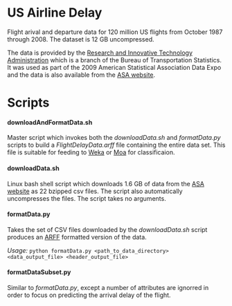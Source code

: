 US Airline Delay
====

Flight arival and departure data for 120 million US flights from October 1987 through 2008. The dataset is 12 GB uncompressed.

The data is provided by the [Research and Innovative Technology Administration](http://www.transtats.bts.gov/OT_Delay/OT_DelayCause1.asp) which is a branch of the Bureau of Transportation Statistics. It was used as part of the 2009 American Statistical Association Data Expo and the data is also available from the [ASA website](http://stat-computing.org/dataexpo/2009/the-data.html).

Scripts
=====

#### downloadAndFormatData.sh

Master script which invokes both the *downloadData.sh* and *formatData.py* scripts to build a *FlightDelayData.arff* file containing the entire data set. This file is suitable for feeding to [Weka](http://www.cs.waikato.ac.nz/ml/weka/) or [Moa](http://moa.cms.waikato.ac.nz/) for classificaion.

#### downloadData.sh

Linux bash shell script which downloads 1.6 GB of data from the [ASA website](http://stat-computing.org/dataexpo/2009/the-data.html) as 22 bzipped csv files. The script also automatically uncompresses the files. The script takes no arguments.

#### formatData.py

Takes the set of CSV files downloaded by the *downloadData.sh* script produces an [ARFF](http://www.cs.waikato.ac.nz/ml/weka/arff.html) formatted version of the data.

*Usage:* `python formatData.py <path_to_data_directory> <data_output_file> <header_output_file>`

#### formatDataSubset.py

Similar to *formatData.py*, except a number of attributes are ignorred in order to focus on predicting the arrival delay of the flight.
